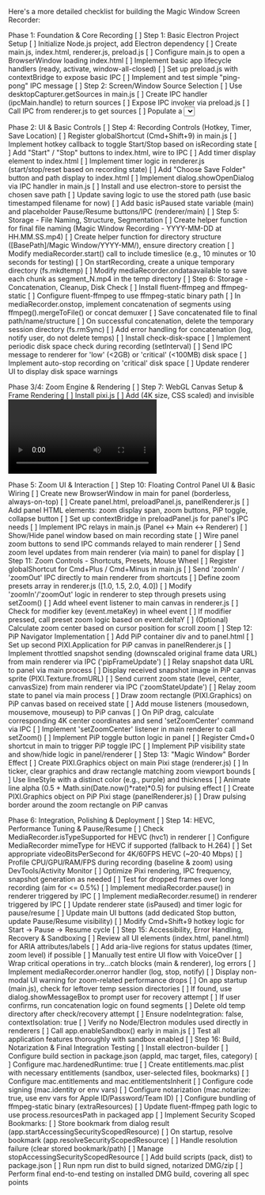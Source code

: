 Here's a more detailed checklist for building the Magic Window Screen Recorder:

Phase 1: Foundation & Core Recording
[ ] Step 1: Basic Electron Project Setup
[ ] Initialize Node.js project, add Electron dependency
[ ] Create main.js, index.html, renderer.js, preload.js
[ ] Configure main.js to open a BrowserWindow loading index.html
[ ] Implement basic app lifecycle handlers (ready, activate, window-all-closed)
[ ] Set up preload.js with contextBridge to expose basic IPC
[ ] Implement and test simple "ping-pong" IPC message
[ ] Step 2: Screen/Window Source Selection
[ ] Use desktopCapturer.getSources in main.js
[ ] Create IPC handler (ipcMain.handle) to return sources
[ ] Expose IPC invoker via preload.js
[ ] Call IPC from renderer.js to get sources
[ ] Populate a <select> dropdown in index.html with source names/IDs
[ ] Add "Refresh" button to re-fetch sources
[ ] Send selected source ID back to main process via IPC (ipcMain.on)
[ ] Step 3: Basic Recording & Saving
[ ] Get MediaStream from selected source ID (handle context: main/renderer/helper)
[ ] Instantiate MediaRecorder with stream (video only, H.264 MP4 initially)
[ ] Implement startRecording IPC handler
[ ] Implement stopRecording IPC handler
[ ] Set up mediaRecorder.ondataavailable to collect Blob chunks
[ ] Set up mediaRecorder.onstop to combine chunks and save to a fixed temporary file (fs.writeFileSync)
[ ] Add basic isRecording state in main process
[ ] Send state updates (isRecording) to renderer via IPC
[ ] Update renderer UI (e.g., disable buttons) based on state


Phase 2: UI & Basic Controls
[ ] Step 4: Recording Controls (Hotkey, Timer, Save Location)
[ ] Register globalShortcut (Cmd+Shift+9) in main.js
[ ] Implement hotkey callback to toggle Start/Stop based on isRecording state
[ ] Add "Start" / "Stop" buttons to index.html, wire to IPC
[ ] Add timer display element to index.html
[ ] Implement timer logic in renderer.js (start/stop/reset based on recording state)
[ ] Add "Choose Save Folder" button and path display to index.html
[ ] Implement dialog.showOpenDialog via IPC handler in main.js
[ ] Install and use electron-store to persist the chosen save path
[ ] Update saving logic to use the stored path (use basic timestamped filename for now)
[ ] Add basic isPaused state variable (main) and placeholder Pause/Resume buttons/IPC (renderer/main)
[ ] Step 5: Storage - File Naming, Structure, Segmentation
[ ] Create helper function for final file naming (Magic Window Recording - YYYY-MM-DD at HH.MM.SS.mp4)
[ ] Create helper function for directory structure ([BasePath]/Magic Window/YYYY-MM/), ensure directory creation
[ ] Modify mediaRecorder.start() call to include timeslice (e.g., 10 minutes or 10 seconds for testing)
[ ] On startRecording, create a unique temporary directory (fs.mkdtemp)
[ ] Modify mediaRecorder.ondataavailable to save each chunk as segment_N.mp4 in the temp directory
[ ] Step 6: Storage - Concatenation, Cleanup, Disk Check
[ ] Install fluent-ffmpeg and ffmpeg-static
[ ] Configure fluent-ffmpeg to use ffmpeg-static binary path
[ ] In mediaRecorder.onstop, implement concatenation of segments using ffmpeg().mergeToFile() or concat demuxer
[ ] Save concatenated file to final path/name/structure
[ ] On successful concatenation, delete the temporary session directory (fs.rmSync)
[ ] Add error handling for concatenation (log, notify user, do not delete temps)
[ ] Install check-disk-space
[ ] Implement periodic disk space check during recording (setInterval)
[ ] Send IPC message to renderer for 'low' (<2GB) or 'critical' (<100MB) disk space
[ ] Implement auto-stop recording on 'critical' disk space
[ ] Update renderer UI to display disk space warnings



Phase 3/4: Zoom Engine & Rendering
[ ] Step 7: WebGL Canvas Setup & Frame Rendering
[ ] Install pixi.js
[ ] Add <canvas id="main-canvas"> (4K size, CSS scaled) and invisible <video id="source-video"> to index.html
[ ] Set up PIXI.Application attached to canvas in renderer.js
[ ] Modify renderer to get MediaStream via getUserMedia using source ID
[ ] Set stream as srcObject for invisible video element
[ ] Create PIXI.Texture and PIXI.Sprite from video, add sprite to Pixi stage
[ ] Get output stream from canvas (canvas.captureStream(60))
[ ] Refactor: Move MediaRecorder instantiation and ondataavailable handling to renderer.js, using the canvasStream
[ ] Create new IPC channel ('sendBlobChunk') for renderer to send Blob data to main
[ ] Modify main process to receive chunks via IPC and save them as segments
[ ] Adapt main process Start/Stop logic to be triggered by renderer IPC calls
[ ] Step 8: Basic Digital Zoom
[ ] Add state variables in renderer: zoomLevel, zoomCenterX, zoomCenterY
[ ] In Pixi update loop (app.ticker), apply videoSprite.scale, videoSprite.pivot, videoSprite.position based on state variables
[ ] Add temporary buttons/keys in renderer to test changing zoom state
[ ] Verify recorded output reflects the zoom seen on canvas
[ ] Step 9: Smooth Transitions & Advanced Filtering
[ ] Install gsap
[ ] Refactor state: use currentZoom/Center and targetZoom/Center
[ ] Create setZoom(level, x, y, duration) function using gsap.to() to animate current* variables
[ ] Update Pixi transforms in ticker based on animated current* values
[ ] Modify controls to call setZoom()
[ ] Confirm LINEAR filtering is used (defer Lanczos)
[ ] (Optional) Install @pixi/filter-fxaa, implement toggleable FXAA filter (sprite.filters)
[ ] Implement FPS calculation in ticker (app.ticker.FPS)
[ ] Log console warnings if FPS drops below threshold (~59 FPS)


Phase 5: Zoom UI & Interaction
[ ] Step 10: Floating Control Panel UI & Basic Wiring
[ ] Create new BrowserWindow in main for panel (borderless, always-on-top)
[ ] Create panel.html, preloadPanel.js, panelRenderer.js
[ ] Add panel HTML elements: zoom display span, zoom buttons, PiP toggle, collapse button
[ ] Set up contextBridge in preloadPanel.js for panel's IPC needs
[ ] Implement IPC relays in main.js (Panel <-> Main <-> Renderer)
[ ] Show/Hide panel window based on main recording state
[ ] Wire panel zoom buttons to send IPC commands relayed to main renderer
[ ] Send zoom level updates from main renderer (via main) to panel for display
[ ] Step 11: Zoom Controls - Shortcuts, Presets, Mouse Wheel
[ ] Register globalShortcut for Cmd+Plus / Cmd+Minus in main.js
[ ] Send 'zoomIn' / 'zoomOut' IPC directly to main renderer from shortcuts
[ ] Define zoom presets array in renderer.js ([1.0, 1.5, 2.0, 4.0])
[ ] Modify 'zoomIn'/'zoomOut' logic in renderer to step through presets using setZoom()
[ ] Add wheel event listener to main canvas in renderer.js
[ ] Check for modifier key (event.metaKey) in wheel event
[ ] If modifier pressed, call preset zoom logic based on event.deltaY
[ ] (Optional) Calculate zoom center based on cursor position for scroll zoom
[ ] Step 12: PiP Navigator Implementation
[ ] Add PiP container div and <canvas id="pip-canvas"> to panel.html
[ ] Set up second PIXI.Application for PiP canvas in panelRenderer.js
[ ] Implement throttled snapshot sending (downscaled original frame data URL) from main renderer via IPC ('pipFrameUpdate')
[ ] Relay snapshot data URL to panel via main process
[ ] Display received snapshot image in PiP canvas sprite (PIXI.Texture.fromURL)
[ ] Send current zoom state (level, center, canvasSize) from main renderer via IPC ('zoomStateUpdate')
[ ] Relay zoom state to panel via main process
[ ] Draw zoom rectangle (PIXI.Graphics) on PiP canvas based on received state
[ ] Add mouse listeners (mousedown, mousemove, mouseup) to PiP canvas
[ ] On PiP drag, calculate corresponding 4K center coordinates and send 'setZoomCenter' command via IPC
[ ] Implement 'setZoomCenter' listener in main renderer to call setZoom()
[ ] Implement PiP toggle button logic in panel
[ ] Register Cmd+0 shortcut in main to trigger PiP toggle IPC
[ ] Implement PiP visibility state and show/hide logic in panel/renderer
[ ] Step 13: "Magic Window" Border Effect
[ ] Create PIXI.Graphics object on main Pixi stage (renderer.js)
[ ] In ticker, clear graphics and draw rectangle matching zoom viewport bounds
[ ] Use lineStyle with a distinct color (e.g., purple) and thickness
[ ] Animate line alpha (0.5 + Math.sin(Date.now()*rate)*0.5) for pulsing effect
[ ] Create PIXI.Graphics object on PiP Pixi stage (panelRenderer.js)
[ ] Draw pulsing border around the zoom rectangle on PiP canvas


Phase 6: Integration, Polishing & Deployment
[ ] Step 14: HEVC, Performance Tuning & Pause/Resume
[ ] Check MediaRecorder.isTypeSupported for HEVC (hvc1) in renderer
[ ] Configure MediaRecorder mimeType for HEVC if supported (fallback to H.264)
[ ] Set appropriate videoBitsPerSecond for 4K/60FPS HEVC (~20-40 Mbps)
[ ] Profile CPU/GPU/RAM/FPS during recording (baseline & zoom) using DevTools/Activity Monitor
[ ] Optimize Pixi rendering, IPC frequency, snapshot generation as needed
[ ] Test for dropped frames over long recording (aim for <= 0.5%)
[ ] Implement mediaRecorder.pause() in renderer triggered by IPC
[ ] Implement mediaRecorder.resume() in renderer triggered by IPC
[ ] Update renderer state (isPaused) and timer logic for pause/resume
[ ] Update main UI buttons (add dedicated Stop button, update Pause/Resume visibility)
[ ] Modify Cmd+Shift+9 hotkey logic for Start -> Pause -> Resume cycle
[ ] Step 15: Accessibility, Error Handling, Recovery & Sandboxing
[ ] Review all UI elements (index.html, panel.html) for ARIA attributes/labels
[ ] Add aria-live regions for status updates (timer, zoom level) if possible
[ ] Manually test entire UI flow with VoiceOver
[ ] Wrap critical operations in try...catch blocks (main & renderer), log errors
[ ] Implement mediaRecorder.onerror handler (log, stop, notify)
[ ] Display non-modal UI warning for zoom-related performance drops
[ ] On app startup (main.js), check for leftover temp session directories
[ ] If found, use dialog.showMessageBox to prompt user for recovery attempt
[ ] If user confirms, run concatenation logic on found segments
[ ] Delete old temp directory after check/recovery attempt
[ ] Ensure nodeIntegration: false, contextIsolation: true
[ ] Verify no Node/Electron modules used directly in renderers
[ ] Call app.enableSandbox() early in main.js
[ ] Test all application features thoroughly with sandbox enabled
[ ] Step 16: Build, Notarization & Final Integration Testing
[ ] Install electron-builder
[ ] Configure build section in package.json (appId, mac target, files, category)
[ ] Configure mac.hardenedRuntime: true
[ ] Create entitlements.mac.plist with necessary entitlements (sandbox, user-selected files, bookmarks)
[ ] Configure mac.entitlements and mac.entitlementsInherit
[ ] Configure code signing (mac.identity or env vars)
[ ] Configure notarization (mac.notarize: true, use env vars for Apple ID/Password/Team ID)
[ ] Configure bundling of ffmpeg-static binary (extraResources)
[ ] Update fluent-ffmpeg path logic to use process.resourcesPath in packaged app
[ ] Implement Security Scoped Bookmarks:
[ ] Store bookmark from dialog result (app.startAccessingSecurityScopedResource)
[ ] On startup, resolve bookmark (app.resolveSecurityScopedResource)
[ ] Handle resolution failure (clear stored bookmark/path)
[ ] Manage stopAccessingSecurityScopedResource
[ ] Add build scripts (pack, dist) to package.json
[ ] Run npm run dist to build signed, notarized DMG/zip
[ ] Perform final end-to-end testing on installed DMG build, covering all spec points
